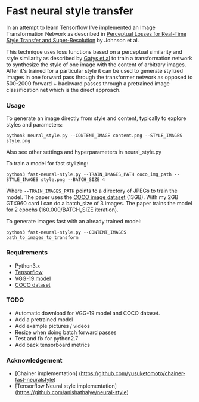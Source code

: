 # Fast neural style transfer

In an attempt to learn Tensorflow I've implemented an Image Transformation Network as described in [Perceptual Losses for Real-Time Style Transfer and Super-Resolution](http://arxiv.org/abs/1603.08155) by Johnson et al.

This technique uses loss functions based on a perceptual similarity and style similarity as described by [Gatys et al](http://arxiv.org/abs/1508.06576) to train a transformation network to synthesize the style of one image with the content of arbitrary images. After it's trained for a particular style it can be used to generate stylized images in one forward pass through the transformer network as opposed to 500-2000 forward + backward passes through a pretrained image classification net which is the direct approach.

### Usage

To generate an image directly from style and content, typically to explore styles and parameters:

`python3 neural_style.py --CONTENT_IMAGE content.png --STYLE_IMAGES style.png`

Also see other settings and hyperparameters in neural_style.py

To train a model for fast stylizing:

`python3 fast-neural-style.py --TRAIN_IMAGES_PATH coco_img_path --STYLE_IMAGES style.png --BATCH_SIZE 4`

Where `--TRAIN_IMAGES_PATH` points to a directory of JPEGs to train the model. The paper uses the [COCO image dataset](http://msvocds.blob.core.windows.net/coco2014/train2014.zip) (13GB). With my 2GB GTX960 card I can do a batch_size of 3 images. The paper trains the model for 2 epochs (160.000/BATCH_SIZE iteration).

To generate images fast with an already trained model:

`python3 fast-neural-style.py --CONTENT_IMAGES path_to_images_to_transform`

### Requirements

- Python3.x
- [Tensorflow](https://www.tensorflow.org/versions/r0.8/get_started/os_setup.html)
- [VGG-19 model](http://www.vlfeat.org/matconvnet/models/imagenet-vgg-verydeep-19.mat)
- [COCO dataset](http://msvocds.blob.core.windows.net/coco2014/train2014.zip)

### TODO

- Automatic download for VGG-19 model and COCO dataset.
- Add a pretrained model
- Add example pictures / videos
- Resize when doing batch forward passes
- Test and fix for python2.7
- Add back tensorboard metrics

### Acknowledgement

- [Chainer implementation] (https://github.com/yusuketomoto/chainer-fast-neuralstyle)
- [Tensorflow Neural style implementation] (https://github.com/anishathalye/neural-style)
